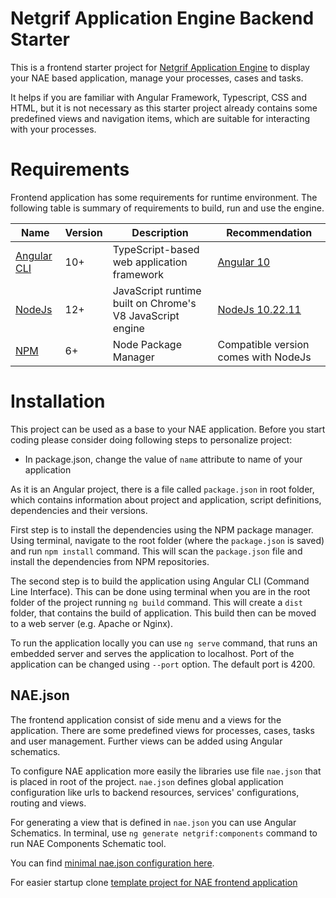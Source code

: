# Netgrif Application Engine Backend Starter

This is a frontend starter project for [Netgrif Application Engine](https://github.com/netgrif/components) to display your NAE based application, manage your processes, cases and tasks.

It helps if you are familiar with Angular Framework, Typescript, CSS and HTML, but it is not necessary as this starter project already contains some predefined views and navigation items, which are suitable for interacting with your processes.



# Requirements
Frontend application has some requirements for runtime environment. The following table is summary of requirements to build, run and use the engine.

| Name | Version | Description | Recommendation |
|------|---------|-------------|----------------|
| [Angular CLI](https://angular.io) | 10+ | TypeScript-based web application framework | [Angular 10](https://angular.io) |
| [NodeJs](https://nodejs.org/en/) | 12+ | JavaScript runtime built on Chrome's V8 JavaScript engine | [NodeJs 10.22.11](https://nodejs.org/en/download/releases/) |
| [NPM](https://www.npmjs.com) | 6+ | Node Package Manager | Compatible version comes with NodeJs |


# Installation
This project can be used as a base to your NAE application. Before you start coding please consider doing following steps to personalize project:

- In package.json, change the value of ```name``` attribute to name of your application

As it is an Angular project, there is a file called ```package.json``` in root folder, which contains information about project and application, script definitions, dependencies and their versions. 

First step is to install the dependencies using the NPM package manager. Using terminal, navigate to the  root folder (where the ```package.json``` is saved) and run ```npm install``` command. This will scan the ```package.json``` file and install the dependencies from NPM repositories.

The second step is to build the application using Angular CLI (Command Line Interface). This can be done using terminal when you are in the root folder of the project running ```ng build``` command. This will create a ```dist``` folder, that contains the build of application. This build then can be moved to a web server (e.g. Apache or Nginx).

To run the application locally you can use ```ng serve``` command, that runs an embedded server and serves the application to localhost. Port of the application can be changed using ```--port``` option. The default port is 4200.

## NAE.json

The frontend application consist of side menu and a views for the application. There are some predefined views for processes, cases, tasks and user management. Further views can be added using Angular schematics.

To configure NAE application more easily the libraries use file ```nae.json``` that is placed in root of the project.
```nae.json``` defines global application configuration like urls to backend resources, services' configurations, routing and views.

For generating a view that is defined in ```nae.json``` you can use Angular Schematics. In terminal, use ```ng generate netgrif:components``` command to run NAE Components Schematic tool.

You can find [minimal nae.json configuration here](docs/configuration/nae-minimal.json).

For easier startup clone [template project for NAE frontend application](https://github.com/netgrif/nae-frontend-starter)
